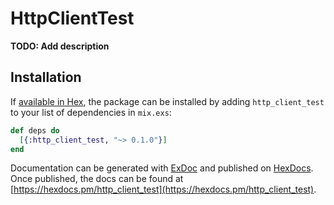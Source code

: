 # HttpClientTest

**TODO: Add description**

## Installation

If [available in Hex](https://hex.pm/docs/publish), the package can be installed
by adding `http_client_test` to your list of dependencies in `mix.exs`:

```elixir
def deps do
  [{:http_client_test, "~> 0.1.0"}]
end
```

Documentation can be generated with [ExDoc](https://github.com/elixir-lang/ex_doc)
and published on [HexDocs](https://hexdocs.pm). Once published, the docs can
be found at [https://hexdocs.pm/http_client_test](https://hexdocs.pm/http_client_test).


